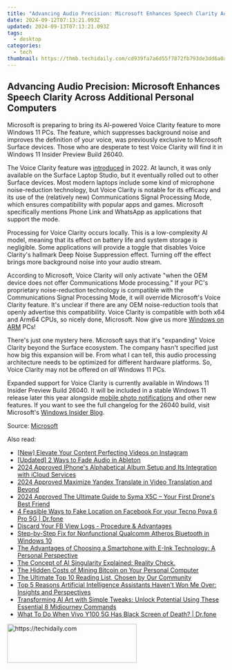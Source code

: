 ```yaml
---
title: "Advancing Audio Precision: Microsoft Enhances Speech Clarity Across Additional Personal Computers"
date: 2024-09-12T07:13:21.093Z
updated: 2024-09-13T07:13:21.093Z
tags:
  - desktop
categories:
  - tech
thumbnail: https://thmb.techidaily.com/cd939fa7a6d55f7872fb793de3dd6a0a1cf42f10f319881184a8db53e138fd0a.jpg
---
```


## Advancing Audio Precision: Microsoft Enhances Speech Clarity Across Additional Personal Computers

Microsoft is preparing to bring its AI-powered Voice Clarity feature to more Windows 11 PCs. The feature, which suppresses background noise and improves the definition of your voice, was previously exclusive to Microsoft Surface devices. Those who are desperate to test Voice Clarity will find it in Windows 11 Insider Preview Build 26040.

 The Voice Clarity feature was [introduced](http://techcommunity.microsoft.com/t5/surface-it-pro-blog/meet-voice-clarity/ba-p/1419014) in 2022\. At launch, it was only available on the Surface Laptop Studio, but it eventually rolled out to other Surface devices. Most modern laptops include some kind of microphone noise-reduction technology, but Voice Clarity is notable for its efficacy and its use of the (relatively new) Communications Signal Processing Mode, which ensures compatibility with popular apps and games. Microsoft specifically mentions Phone Link and WhatsApp as applications that support the mode.

 Processing for Voice Clarity occurs locally. This is a low-complexity AI model, meaning that its effect on battery life and system storage is negligible. Some applications will provide a toggle that disables Voice Clarity's hallmark Deep Noise Suppression effect. Turning off the effect brings more background noise into your audio stream.

 According to Microsoft, Voice Clarity will only activate "when the OEM device does not offer Communications Mode processing." If your PC's proprietary noise-reduction technology is compatible with the Communications Signal Processing Mode, it will override Microsoft's Voice Clarity feature. It's unclear if there are any OEM noise-reduction tools that openly advertise this compatibility. Voice Clarity is compatible with both x64 and Arm64 CPUs, so nicely done, Microsoft. Now give us more [Windows on ARM](https://screen-video-capture.techidaily.com/updated-premier-manual-leveraging-mobizens-full-potential-for-mobile-capture-for-2024/) PCs!

 There's just one mystery here. Microsoft says that it's "expanding" Voice Clarity beyond the Surface ecosystem. The company hasn't specified just how big this expansion will be. From what I can tell, this audio processing architecture needs to be optimized for different hardware platforms. So, Voice Clarity may not be offered on _all_ Windows 11 PCs.

 Expanded support for Voice Clarity is currently available in Windows 11 Insider Preview Build 26040\. It will be included in a stable Windows 11 release later this year alongside [mobile photo notifications](https://some-knowledge.techidaily.com/new-excellence-in-viewing-10-preeminent-iphoneipad-videos/) and other new features. If you want to see the full changelog for the 26040 build, visit Microsoft's [Windows Insider Blog](https://blogs.windows.com/windows-insider/2024/01/26/announcing-windows-11-insider-preview-build-26040-canary-channel/).

 Source: [Microsoft](https://blogs.windows.com/windows-insider/2024/01/26/announcing-windows-11-insider-preview-build-26040-canary-channel/)

<ins class="adsbygoogle"
     style="display:block"
     data-ad-format="autorelaxed"
     data-ad-client="ca-pub-7571918770474297"
     data-ad-slot="1223367746"></ins>

<ins class="adsbygoogle"
     style="display:block"
     data-ad-client="ca-pub-7571918770474297"
     data-ad-slot="8358498916"
     data-ad-format="auto"
     data-full-width-responsive="true"></ins>

<span class="atpl-alsoreadstyle">Also read:</span>
<div><ul>
<li><a href="https://instagram-video-recordings.techidaily.com/new-elevate-your-content-perfecting-videos-on-instagram/"><u>[New] Elevate Your Content Perfecting Videos on Instagram</u></a></li>
<li><a href="https://extra-information.techidaily.com/updated-2-ways-to-fade-audio-in-ableton/"><u>[Updated] 2 Ways to Fade Audio in Ableton</u></a></li>
<li><a href="https://extra-guidance.techidaily.com/2024-approved-iphones-alphabetical-album-setup-and-its-integration-with-icloud-services/"><u>2024 Approved IPhone's Alphabetical Album Setup and Its Integration with iCloud Services</u></a></li>
<li><a href="https://ai-video-translation.techidaily.com/2024-approved-maximize-yandex-translate-in-video-translation-and-beyond/"><u>2024 Approved Maximize Yandex Translate in Video Translation and Beyond</u></a></li>
<li><a href="https://some-approaches.techidaily.com/2024-approved-the-ultimate-guide-to-syma-x5c-your-first-drones-best-friend/"><u>2024 Approved The Ultimate Guide to Syma X5C – Your First Drone's Best Friend</u></a></li>
<li><a href="https://location-social.techidaily.com/4-feasible-ways-to-fake-location-on-facebook-for-your-tecno-pova-6-pro-5g-drfone-by-drfone-virtual-android/"><u>4 Feasible Ways to Fake Location on Facebook For your Tecno Pova 6 Pro 5G | Dr.fone</u></a></li>
<li><a href="https://facebook.techidaily.com/discard-your-fb-view-logs-procedure-and-advantages/"><u>Discard Your FB View Logs - Procedure & Advantages</u></a></li>
<li><a href="https://driver-error.techidaily.com/step-by-step-fix-for-nonfunctional-qualcomm-atheros-bluetooth-in-windows-10/"><u>Step-by-Step Fix for Nonfunctional Qualcomm Atheros Bluetooth in Windows 10</u></a></li>
<li><a href="https://some-tips.techidaily.com/the-advantages-of-choosing-a-smartphone-with-e-ink-technology-a-personal-perspective/"><u>The Advantages of Choosing a Smartphone with E-Ink Technology: A Personal Perspective</u></a></li>
<li><a href="https://some-tips.techidaily.com/the-concept-of-ai-singularity-explained-reality-check/"><u>The Concept of AI Singularity Explained: Reality Check.</u></a></li>
<li><a href="https://some-tips.techidaily.com/the-hidden-costs-of-mining-bitcoin-on-your-personal-computer/"><u>The Hidden Costs of Mining Bitcoin on Your Personal Computer</u></a></li>
<li><a href="https://some-tips.techidaily.com/the-ultimate-top-10-reading-list-chosen-by-our-community/"><u>The Ultimate Top 10 Reading List, Chosen by Our Community</u></a></li>
<li><a href="https://some-tips.techidaily.com/top-5-reasons-artificial-intelligence-assistants-havent-won-me-over-insights-and-perspectives/"><u>Top 5 Reasons Artificial Intelligence Assistants Haven't Won Me Over: Insights and Perspectives</u></a></li>
<li><a href="https://some-tips.techidaily.com/transforming-ai-art-with-simple-tweaks-unlock-potential-using-these-essential-8-midjourney-commands/"><u>Transforming AI Art with Simple Tweaks: Unlock Potential Using These Essential 8 Midjourney Commands</u></a></li>
<li><a href="https://howto.techidaily.com/what-to-do-when-vivo-y100-5g-has-black-screen-of-death-drfone-by-drfone-fix-android-problems-fix-android-problems/"><u>What To Do When Vivo Y100 5G Has Black Screen of Death? | Dr.fone</u></a></li>
</ul></div>

<!-- affiliate ads begin -->
<a href="https://united.elfm.net/c/5597632/2139557/4704" target="_top" id="2139557">
  <img src="//a.impactradius-go.com/display-ad/4704-2139557" border="0" alt="https://techidaily.com" width="300" height="90"/>
</a>
<img height="0" width="0" src="https://united.elfm.net/i/5597632/2139557/4704" style="position:absolute;visibility:hidden;" border="0" />
<!-- affiliate ads end -->

